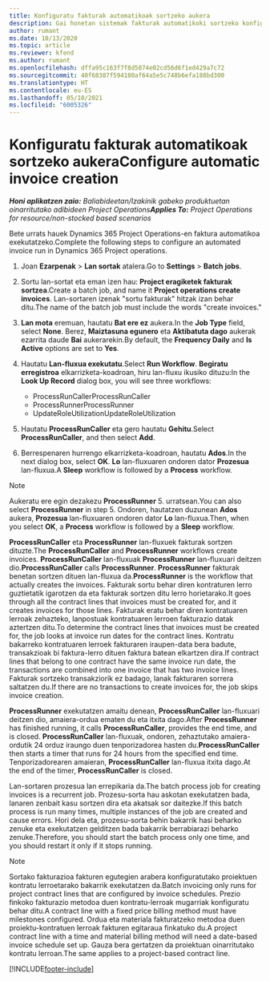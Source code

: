 ```yaml
---
title: Konfiguratu fakturak automatikoak sortzeko aukera
description: Gai honetan sistemak fakturak automatikoki sortzeko konfiguratzeko moduari buruzko informazioa ematen du.
author: rumant
ms.date: 10/13/2020
ms.topic: article
ms.reviewer: kfend
ms.author: rumant
ms.openlocfilehash: dffa95c163f7f8d5074e02cd56d6f1ed429a7c72
ms.sourcegitcommit: 40f68387f594180af64a5e5c748b6efa188bd300
ms.translationtype: HT
ms.contentlocale: eu-ES
ms.lasthandoff: 05/10/2021
ms.locfileid: "6005326"
---
```

# <a name="configure-automatic-invoice-creation"></a><span data-ttu-id="7099f-103">Konfiguratu fakturak automatikoak sortzeko aukera</span><span class="sxs-lookup"><span data-stu-id="7099f-103">Configure automatic invoice creation</span></span>

<span data-ttu-id="7099f-104">_**Honi aplikatzen zaio:** Baliabideetan/Izakinik gabeko produktuetan oinarritutako adibideen Project Operations_</span><span class="sxs-lookup"><span data-stu-id="7099f-104">_**Applies To:** Project Operations for resource/non-stocked based scenarios_</span></span>


<span data-ttu-id="7099f-105">Bete urrats hauek Dynamics 365 Project Operations-en faktura automatikoa exekutatzeko.</span><span class="sxs-lookup"><span data-stu-id="7099f-105">Complete the following steps to configure an automated invoice run in Dynamics 365 Project operations.</span></span>

1. <span data-ttu-id="7099f-106">Joan **Ezarpenak** > **Lan sortak** atalera.</span><span class="sxs-lookup"><span data-stu-id="7099f-106">Go to **Settings** > **Batch jobs**.</span></span>
2. <span data-ttu-id="7099f-107">Sortu lan-sortat eta eman izen hau: **Project eragiketek fakturak sortzea**.</span><span class="sxs-lookup"><span data-stu-id="7099f-107">Create a batch job, and name it **Project operations create invoices**.</span></span> <span data-ttu-id="7099f-108">Lan-sortaren izenak "sortu fakturak" hitzak izan behar ditu.</span><span class="sxs-lookup"><span data-stu-id="7099f-108">The name of the batch job must include the words "create invoices."</span></span>
3. <span data-ttu-id="7099f-109">**Lan mota** eremuan, hautatu **Bat ere ez** aukera.</span><span class="sxs-lookup"><span data-stu-id="7099f-109">In the **Job Type** field, select **None**.</span></span> <span data-ttu-id="7099f-110">Berez, **Maiztasuna egunero** eta **Aktibatuta dago** aukerak ezarrita daude **Bai** aukerarekin.</span><span class="sxs-lookup"><span data-stu-id="7099f-110">By default, the **Frequency Daily** and **Is Active** options are set to **Yes**.</span></span>
4. <span data-ttu-id="7099f-111">Hautatu **Lan-fluxua exekutatu**.</span><span class="sxs-lookup"><span data-stu-id="7099f-111">Select **Run Workflow**.</span></span> <span data-ttu-id="7099f-112">**Begiratu erregistroa** elkarrizketa-koadroan, hiru lan-fluxu ikusiko dituzu:</span><span class="sxs-lookup"><span data-stu-id="7099f-112">In the **Look Up Record** dialog box, you will see three workflows:</span></span>

    - <span data-ttu-id="7099f-113">ProcessRunCaller</span><span class="sxs-lookup"><span data-stu-id="7099f-113">ProcessRunCaller</span></span>
    - <span data-ttu-id="7099f-114">ProcessRunner</span><span class="sxs-lookup"><span data-stu-id="7099f-114">ProcessRunner</span></span>
    - <span data-ttu-id="7099f-115">UpdateRoleUtilization</span><span class="sxs-lookup"><span data-stu-id="7099f-115">UpdateRoleUtilization</span></span>

5. <span data-ttu-id="7099f-116">Hautatu **ProcessRunCaller** eta gero hautatu **Gehitu**.</span><span class="sxs-lookup"><span data-stu-id="7099f-116">Select **ProcessRunCaller**, and then select **Add**.</span></span>
6. <span data-ttu-id="7099f-117">Berrespenaren hurrengo elkarrizketa-koadroan, hautatu **Ados**.</span><span class="sxs-lookup"><span data-stu-id="7099f-117">In the next dialog box, select **OK**.</span></span> <span data-ttu-id="7099f-118">**Lo** lan-fluxuaren ondoren dator **Prozesua** lan-fluxua.</span><span class="sxs-lookup"><span data-stu-id="7099f-118">A **Sleep** workflow is followed by a **Process** workflow.</span></span>

  > [!NOTE]
  > <span data-ttu-id="7099f-119">Aukeratu ere egin dezakezu **ProcessRunner** 5. urratsean.</span><span class="sxs-lookup"><span data-stu-id="7099f-119">You can also select **ProcessRunner** in step 5.</span></span> <span data-ttu-id="7099f-120">Ondoren, hautatzen duzunean **Ados** aukera, **Prozesua** lan-fluxuaren ondoren dator **Lo** lan-fluxua.</span><span class="sxs-lookup"><span data-stu-id="7099f-120">Then, when you select **OK**, a **Process** workflow is followed by a **Sleep** workflow.</span></span>

<span data-ttu-id="7099f-121">**ProcessRunCaller** eta **ProcessRunner** lan-fluxuek fakturak sortzen dituzte.</span><span class="sxs-lookup"><span data-stu-id="7099f-121">The **ProcessRunCaller** and **ProcessRunner** workflows create invoices.</span></span> <span data-ttu-id="7099f-122">**ProcessRunCaller** lan-fluxuak **ProcessRunner** lan-fluxuari deitzen dio.</span><span class="sxs-lookup"><span data-stu-id="7099f-122">**ProcessRunCaller** calls **ProcessRunner**.</span></span> <span data-ttu-id="7099f-123">**ProcessRunner** fakturak benetan sortzen dituen lan-fluxua da.</span><span class="sxs-lookup"><span data-stu-id="7099f-123">**ProcessRunner** is the workflow that actually creates the invoices.</span></span> <span data-ttu-id="7099f-124">Fakturak sortu behar diren kontraturen lerro guztietatik igarotzen da eta fakturak sortzen ditu lerro horietarako.</span><span class="sxs-lookup"><span data-stu-id="7099f-124">It goes through all the contract lines that invoices must be created for, and it creates invoices for those lines.</span></span> <span data-ttu-id="7099f-125">Fakturak eratu behar diren kontratuaren lerroak zehazteko, lanpostuak kontratuaren lerroen fakturazio datak aztertzen ditu.</span><span class="sxs-lookup"><span data-stu-id="7099f-125">To determine the contract lines that invoices must be created for, the job looks at invoice run dates for the contract lines.</span></span> <span data-ttu-id="7099f-126">Kontratu bakarreko kontratuaren lerroek fakturaren iraupen-data bera badute, transakzioak bi faktura-lerro dituen faktura batean elkartzen dira.</span><span class="sxs-lookup"><span data-stu-id="7099f-126">If contract lines that belong to one contract have the same invoice run date, the transactions are combined into one invoice that has two invoice lines.</span></span> <span data-ttu-id="7099f-127">Fakturak sortzeko transakziorik ez badago, lanak fakturaren sorrera saltatzen du.</span><span class="sxs-lookup"><span data-stu-id="7099f-127">If there are no transactions to create invoices for, the job skips invoice creation.</span></span>

<span data-ttu-id="7099f-128">**ProcessRunner** exekutatzen amaitu denean, **ProcessRunCaller** lan-fluxuari deitzen dio, amaiera-ordua ematen du eta itxita dago.</span><span class="sxs-lookup"><span data-stu-id="7099f-128">After **ProcessRunner** has finished running, it calls **ProcessRunCaller**, provides the end time, and is closed.</span></span> <span data-ttu-id="7099f-129">**ProcessRunCaller** lan-fluxuak, ondoren, zehaztutako amaiera-ordutik 24 orduz iraungo duen tenporizadorea hasten du.</span><span class="sxs-lookup"><span data-stu-id="7099f-129">**ProcessRunCaller** then starts a timer that runs for 24 hours from the specified end time.</span></span> <span data-ttu-id="7099f-130">Tenporizadorearen amaieran, **ProcessRunCaller** lan-fluxua itxita dago.</span><span class="sxs-lookup"><span data-stu-id="7099f-130">At the end of the timer, **ProcessRunCaller** is closed.</span></span>

<span data-ttu-id="7099f-131">Lan-sortaren prozesua lan errepikaria da.</span><span class="sxs-lookup"><span data-stu-id="7099f-131">The batch process job for creating invoices is a recurrent job.</span></span> <span data-ttu-id="7099f-132">Prozesu-sorta hau askotan exekutatzen bada, lanaren zenbait kasu sortzen dira eta akatsak sor daitezke.</span><span class="sxs-lookup"><span data-stu-id="7099f-132">If this batch process is run many times, multiple instances of the job are created and cause errors.</span></span> <span data-ttu-id="7099f-133">Hori dela eta, prozesu-sorta behin bakarrik hasi beharko zenuke eta exekutatzen gelditzen bada bakarrik berrabiarazi beharko zenuke.</span><span class="sxs-lookup"><span data-stu-id="7099f-133">Therefore, you should start the batch process only one time, and you should restart it only if it stops running.</span></span>

> [!NOTE]
> <span data-ttu-id="7099f-134">Sortako fakturazioa fakturen egutegien arabera konfiguratutako proiektuen kontratu lerroetarako bakarrik exekutatzen da.</span><span class="sxs-lookup"><span data-stu-id="7099f-134">Batch invoicing only runs for project contract lines that are configured by invoice schedules.</span></span> <span data-ttu-id="7099f-135">Prezio finkoko fakturazio metodoa duen kontratu-lerroak mugarriak konfiguratu behar ditu.</span><span class="sxs-lookup"><span data-stu-id="7099f-135">A contract line with a fixed price billing method must have milestones configured.</span></span> <span data-ttu-id="7099f-136">Ordua eta materiala fakturatzeko metodoa duen proiektu-kontratuen lerroak fakturen egitaraua finkatuko du.</span><span class="sxs-lookup"><span data-stu-id="7099f-136">A project contract line with a time and material billing method will need a date-based invoice schedule set up.</span></span> <span data-ttu-id="7099f-137">Gauza bera gertatzen da proiektuan oinarritutako kontratu lerroan.</span><span class="sxs-lookup"><span data-stu-id="7099f-137">The same applies to a project-based contract line.</span></span>     


[!INCLUDE[footer-include](../includes/footer-banner.md)]